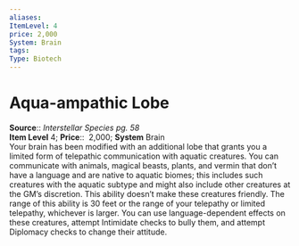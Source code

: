 ```yaml
---
aliases: 
ItemLevel: 4
price: 2,000
System: Brain
tags: 
Type: Biotech
---
```


# Aqua-ampathic Lobe

**Source**:: _Interstellar Species pg. 58_  
**Item Level** 4;
**Price**::  2,000; **System** Brain  
Your brain has been modified with an additional lobe that grants you a limited form of telepathic communication with aquatic creatures. You can communicate with animals, magical beasts, plants, and vermin that don’t have a language and are native to aquatic biomes; this includes such creatures with the aquatic subtype and might also include other creatures at the GM’s discretion. This ability doesn’t make these creatures friendly. The range of this ability is 30 feet or the range of your telepathy or limited telepathy, whichever is larger. You can use language-dependent effects on these creatures, attempt Intimidate checks to bully them, and attempt Diplomacy checks to change their attitude.

